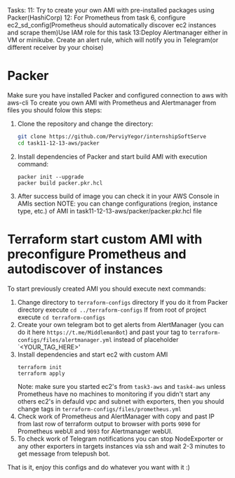 Tasks: 11: Try to create your own AMI with pre-installed packages using Packer(HashiCorp)
       12: For Prometheus from task 6, configure ec2_sd_config(Prometheus should automatically discover ec2 instances and scrape them)Use IAM role for this task
       13:Deploy Alertmanager either in VM or minikube. Create an alert rule, which will notify you in Telegram(or different receiver by your choise)

# Packer
Make sure you have installed Packer and configured connection to aws with aws-cli
To create you own AMI with Prometheus and Alertmanager from files you should folow this steps:
1. Clone the repository and change the directory:
   ```bash
   git clone https://github.com/PerviyYegor/internshipSoftServe
   cd task11-12-13-aws/packer
   ```
2. Install dependencies of Packer and start build AMI with execution command:
   ```
   packer init --upgrade
   packer build packer.pkr.hcl
   ```
3. After success build of image you can check it in your AWS Console in AMIs section
   NOTE: you can change configurations (region, instance type, etc.) of AMI in task11-12-13-aws/packer/packer.pkr.hcl file

# Terraform start custom AMI with preconfigure Prometheus and autodiscover of instances
To start previously created AMI you should execute next commands:
1. Change directory to `terraform-configs` directory
    If you do it from Packer directory execute ```cd ../terraform-configs```
    If from root of project execute ```cd terraform-configs```
2. Create your own telegram bot to get alerts from AlertManager (you can do it here `https://t.me/MiddlemanBot`) and past your tag to ```terraform-configs/files/alertmanager.yml``` instead of placeholder `<YOUR_TAG_HERE>'
3. Install dependencies and start ec2 with custom AMI
   ```
   terraform init
   terraform apply
   ```
   Note: make sure you started ec2's from `task3-aws` and `task4-aws` unless Prometheus have no machines to monitoring if you didn't start any others ec2's in defauld vpc and subnet with exporters, then you should change tags in ```terraform-configs/files/prometheus.yml```
4. Check work of Prometheus and AlertManager with copy and past IP from last row of terraform output to browser with ports `9090` for Prometheus webUI and  `9093` for Alertmanager webUI.
5. To check work of Telegram notifications you can stop NodeExporter or any other exporters in targets instances via ssh and wait 2-3 minutes to get message from telepush bot.

That is it, enjoy this configs and do whatever you want with it :)